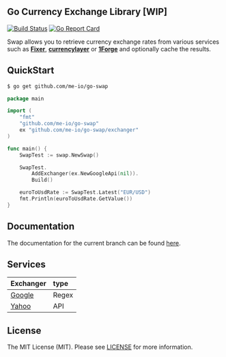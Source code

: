 
## Go Currency Exchange Library [WIP]

[![Build Status](https://travis-ci.org/me-io/go-swap.svg?branch=master)](https://travis-ci.org/me-io/go-swap)
[![Go Report Card](https://goreportcard.com/badge/github.com/me-io/go-swap)](https://goreportcard.com/report/github.com/me-io/go-swap)


Swap allows you to retrieve currency exchange rates from various services such as **[Fixer](https://fixer.io)**, **[currencylayer](https://currencylayer.com)** or **[1Forge](https://1forge.com)** 
and optionally cache the results.

## QuickStart

```bash
$ go get github.com/me-io/go-swap
```

```go
package main

import (
	"fmt"
	"github.com/me-io/go-swap"
	ex "github.com/me-io/go-swap/exchanger"
)

func main() {
	SwapTest := swap.NewSwap()

	SwapTest.
		AddExchanger(ex.NewGoogleApi(nil)).
		Build()

	euroToUsdRate := SwapTest.Latest("EUR/USD")
	fmt.Println(euroToUsdRate.GetValue())
}

```


## Documentation
The documentation for the current branch can be found [here](#documentation).


## Services
|Exchanger|type|
|:---|:----|
|[Google][1]|Regex|
|[Yahoo][2]|API|

[1]: google.com
[2]: yahoo.com

## License

The MIT License (MIT). Please see [LICENSE](LICENSE) for more information.
